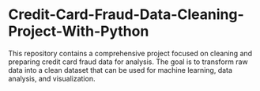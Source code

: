 # Credit-Card-Fraud-Data-Cleaning-Project-With-Python
This repository contains a comprehensive project focused on cleaning and preparing credit card fraud data for analysis. The goal is to transform raw data into a clean dataset that can be used for machine learning, data analysis, and visualization. 
